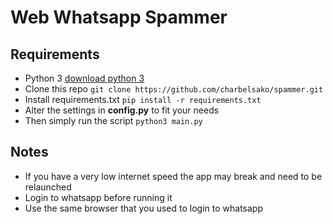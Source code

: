 # Web Whatsapp Spammer

## Requirements
- Python 3 [download python 3](https://www.python.org/downloads)
- Clone this repo `git clone https://github.com/charbelsako/spammer.git`
- Install requirements.txt `pip install -r requirements.txt`
- Alter the settings in **config.py** to fit your needs
- Then simply run the script `python3 main.py`

## Notes
- If you have a very low internet speed the app may break and need to be relaunched
- Login to whatsapp before running it
- Use the same browser that you used to login to whatsapp
